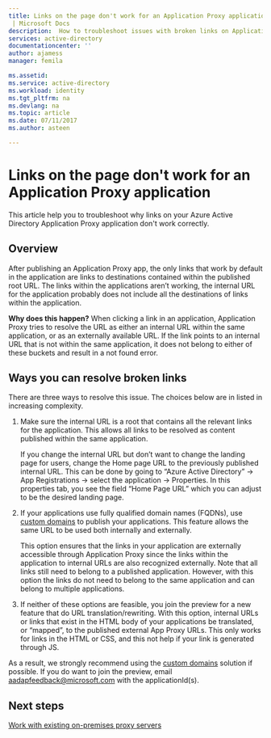 ```yaml
---
title: Links on the page don't work for an Application Proxy application
 | Microsoft Docs
description:  How to troubleshoot issues with broken links on Application Proxy applications you have integrated with Azure AD
services: active-directory
documentationcenter: ''
author: ajamess
manager: femila

ms.assetid: 
ms.service: active-directory
ms.workload: identity
ms.tgt_pltfrm: na
ms.devlang: na
ms.topic: article
ms.date: 07/11/2017
ms.author: asteen

---
```


# Links on the page don't work for an Application Proxy application

This article help you to troubleshoot why links on your Azure Active Directory Application Proxy application don't work correctly.

## Overview 
After publishing an Application Proxy app, the only links that work by default in the application are links to destinations contained within the published root URL. The links within the applications aren’t working, the internal URL for the application probably does not include all the destinations of links within the application.

**Why does this happen?** When clicking a link in an application, Application Proxy tries to resolve the URL as either an internal URL within the same application, or as an externally available URL. If the link points to an internal URL that is not within the same application, it does not belong to either of these buckets and result in a not found error.

## Ways you can resolve broken links

There are three ways to resolve this issue. The choices below are in listed in increasing complexity.

1.  Make sure the internal URL is a root that contains all the relevant links for the application. This allows all links to be resolved as content published within the same application.

    If you change the internal URL but don’t want to change the landing page for users, change the Home page URL to the previously published internal URL. This can be done by going to “Azure Active Directory” -&gt; App Registrations -&gt; select the application -&gt; Properties. In this properties tab, you see the field “Home Page URL” which you can adjust to be the desired landing page.

2.  If your applications use fully qualified domain names (FQDNs), use [custom domains](https://docs.microsoft.com/azure/active-directory/active-directory-application-proxy-custom-domains) to publish your applications. This feature allows the same URL to be used both internally and externally.

    This option ensures that the links in your application are externally accessible through Application Proxy since the links within the application to internal URLs are also recognized externally. Note that all links still need to belong to a published application. However, with this option the links do not need to belong to the same application and can belong to multiple applications.

3.  If neither of these options are feasible, you join the preview for a new feature that do URL translation/rewriting. With this option, internal URLs or links that exist in the HTML body of your applications be translated, or “mapped”, to the published external App Proxy URLs. This only works for links in the HTML or CSS, and this not help if your link is generated through JS. 

As a result, we strongly recommend using the [custom domains](https://docs.microsoft.com/azure/active-directory/active-directory-application-proxy-custom-domains) solution if possible. If you do want to join the preview, email <aadapfeedback@microsoft.com> with the applicationId(s).

## Next steps
[Work with existing on-premises proxy servers](application-proxy-working-with-proxy-servers.md)

